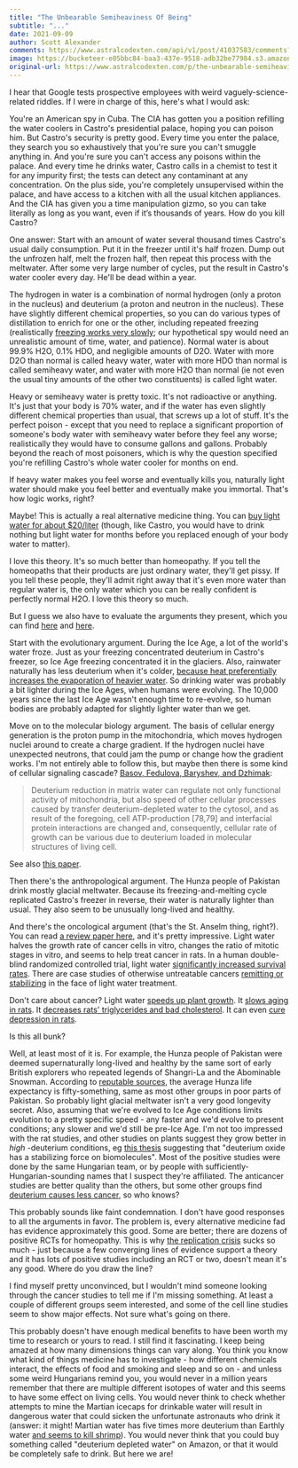 ```yaml
---
title: "The Unbearable Semiheaviness Of Being"
subtitle: "..."
date: 2021-09-09
author: Scott Alexander
comments: https://www.astralcodexten.com/api/v1/post/41037583/comments?&all_comments=true
image: https://bucketeer-e05bbc84-baa3-437e-9518-adb32be77984.s3.amazonaws.com/public/images/c7e9b3c6-7c79-4a4d-91ac-6accb8c0616e_720x463.jpeg
original-url: https://www.astralcodexten.com/p/the-unbearable-semiheaviness-of-being
---
```

I hear that Google tests prospective employees with weird vaguely-science-related riddles. If I were in charge of this, here's what I would ask:

You're an American spy in Cuba. The CIA has gotten you a position refilling the water coolers in Castro's presidential palace, hoping you can poison him. But Castro's security is pretty good. Every time you enter the palace, they search you so exhaustively that you're sure you can't smuggle anything in. And you're sure you can't access any poisons within the palace. And every time he drinks water, Castro calls in a chemist to test it for any impurity first; the tests can detect any contaminant at any concentration. On the plus side, you're completely unsupervised within the palace, and have access to a kitchen with all the usual kitchen appliances. And the CIA has given you a time manipulation gizmo, so you can take literally as long as you want, even if it’s thousands of years. How do you kill Castro?

One answer: Start with an amount of water several thousand times Castro's usual daily consumption. Put it in the freezer until it's half frozen. Dump out the unfrozen half, melt the frozen half, then repeat this process with the meltwater. After some very large number of cycles, put the result in Castro's water cooler every day. He'll be dead within a year.

The hydrogen in water is a combination of normal hydrogen (only a proton in the nucleus) and deuterium (a proton and neutron in the nucleus). These have slightly different chemical properties, so you can do various types of distillation to enrich for one or the other, including repeated freezing (realistically [freezing works very slowly](https://dergipark.org.tr/en/download/article-file/610922); our hypothetical spy would need an unrealistic amount of time, water, and patience). Normal water is about 99.9% H2O, 0.1% HDO, and negligible amounts of D2O. Water with more D2O than normal is called heavy water, water with more HDO than normal is called semiheavy water, and water with more H2O than normal (ie not even the usual tiny amounts of the other two constituents) is called light water. 

Heavy or semiheavy water is pretty toxic. It's not radioactive or anything. It's just that your body is 70% water, and if the water has even slightly different chemical properties than usual, that screws up a lot of stuff. It's the perfect poison - except that you need to replace a significant proportion of someone's body water with semiheavy water before they feel any worse; realistically they would have to consume gallons and gallons. Probably beyond the reach of most poisoners, which is why the question specified you're refilling Castro's whole water cooler for months on end.

If heavy water makes you feel worse and eventually kills you, naturally light water should make you feel better and eventually make you immortal. That's how logic works, right?

Maybe! This is actually a real alternative medicine thing. You can [buy light water for about $20/liter](https://preventa.org/products/preventa-products-3/preventa-25-6) (though, like Castro, you would have to drink nothing but light water for months before you replaced enough of your body water to matter). 

I love this theory. It's so much better than homeopathy. If you tell the homeopaths that their products are just ordinary water, they'll get pissy. If you tell these people, they'll admit right away that it's even more water than regular water is, the only water which you can be really confident is perfectly normal H2O. I love this theory so much.

But I guess we also have to evaluate the arguments they present, which you can find [here](https://www.nourishmeorganics.com.au/blogs/the-ultimate-guides/the-ultimate-guide-to-deuterium-depletion) and [here](https://www.h2-4you.com/the-science-behind-deuterium-depleted-water/).

Start with the evolutionary argument. During the Ice Age, a lot of the world's water froze. Just as your freezing concentrated deuterium in Castro's freezer, so Ice Age freezing concentrated it in the glaciers. Also, rainwater naturally has less deuterium when it's colder, [because heat preferentially increases the evaporation of heavier water](https://www.scientificamerican.com/article/how-are-past-temperatures/). So drinking water was probably a bit lighter during the Ice Ages, when humans were evolving. The 10,000 years since the last Ice Age wasn't enough time to re-evolve, so human bodies are probably adapted for slightly lighter water than we get. 

Move on to the molecular biology argument. The basis of cellular energy generation is the proton pump in the mitochondria, which moves hydrogen nuclei around to create a charge gradient. If the hydrogen nuclei have unexpected neutrons, that could jam the pump or change how the gradient works. I'm not entirely able to follow this, but maybe then there is some kind of cellular signaling cascade? [Basov, Fedulova, Baryshev, and Dzhimak](https://www.ncbi.nlm.nih.gov/pmc/articles/PMC6723318/):

> Deuterium reduction in matrix water can regulate not only functional activity of mitochondria, but also speed of other cellular processes caused by transfer deuterium-depleted water to the cytosol, and as result of the foregoing, cell ATP-production [78,79] and interfacial protein interactions are changed and, consequently, cellular rate of growth can be various due to deuterium loaded in molecular structures of living cell.

See also [this paper](https://www.mcponline.org/article/S1535-9476\(20\)31643-1/fulltext).

Then there's the anthropological argument. The Hunza people of Pakistan drink mostly glacial meltwater. Because its freezing-and-melting cycle replicated Castro's freezer in reverse, their water is naturally lighter than usual. They also seem to be unusually long-lived and healthy. 

And there's the oncological argument (that's the St. Anselm thing, right?). You can read [a review paper here](https://www.sysrevpharm.org/fulltext/196-1568985381.pdf), and it's pretty impressive. Light water halves the growth rate of cancer cells in vitro, changes the ratio of mitotic stages in vitro, and seems to help treat cancer in rats. In a human double-blind randomized controlled trial, light water [significantly increased survival rates](https://www.researchgate.net/publication/235330235_Deuterium_Depletion_May_Delay_the_Progression_of_Prostate_Cancer). There are case studies of otherwise untreatable cancers [remitting or stabilizing](https://pubmed.ncbi.nlm.nih.gov/18815148/) in the face of light water treatment.

Don't care about cancer? Light water [speeds up plant growth](https://inis.iaea.org/search/search.aspx?orig_q=RN:34021795). It [slows aging in rats](https://sites.kowsarpub.com/jjnpp/articles/83494.html). It [decreases rats' triglycerides and bad cholesterol](https://www.biomed.cas.cz/physiolres/pdf/65%20Suppl%203/65_S401.pdf). It can even [cure depression in rats](https://www.sciencedirect.com/science/article/pii/S0166432814004884).

Is this all bunk? 

Well, at least most of it is. For example, the Hunza people of Pakistan were deemed supernaturally long-lived and healthy by the same sort of early British explorers who repeated legends of Shangri-La and the Abominable Snowman. According to [reputable sources](https://en.wikipedia.org/wiki/Burusho_people#Hunza), the average Hunza life expectancy is fifty-something, same as most other groups in poor parts of Pakistan. So probably light glacial meltwater isn't a very good longevity secret. Also, assuming that we're evolved to Ice Age conditions limits evolution to a pretty specific speed - any faster and we'd evolve to present conditions; any slower and we'd still be pre-Ice Age. I'm not too impressed with the rat studies, and other studies on plants suggest they grow better in _high_ -deuterium conditions, eg [this thesis](https://digitalrepository.unm.edu/phyc_etds/5/) suggesting that "deuterium oxide has a stabilizing force on biomolecules". Most of the positive studies were done by the same Hungarian team, or by people with sufficiently-Hungarian-sounding names that I suspect they're affiliated. The anticancer studies are better quality than the others, but some other groups find [deuterium causes less cancer](https://www.dovepress.com/heavy-water-affects-vital-parameters-of-human-melanoma-cells-in-vitro-peer-reviewed-fulltext-article-CMAR), so who knows?

This probably sounds like faint condemnation. I don't have good responses to all the arguments in favor. The problem is, every alternative medicine fad has evidence approximately this good. Some are better; there are dozens of positive RCTs for homeopathy. This is why [the replication crisis](https://slatestarcodex.com/2014/04/28/the-control-group-is-out-of-control/) sucks so much - just because a few converging lines of evidence support a theory and it has lots of positive studies including an RCT or two, doesn't mean it's any good. Where do you draw the line?

I find myself pretty unconvinced, but I wouldn't mind someone looking through the cancer studies to tell me if I'm missing something. At least a couple of different groups seem interested, and some of the cell line studies seem to show major effects. Not sure what's going on there.

This probably doesn't have enough medical benefits to have been worth my time to research or yours to read. I still find it fascinating. I keep being amazed at how many dimensions things can vary along. You think you know what kind of things medicine has to investigate - how different chemicals interact, the effects of food and smoking and sleep and so on - and unless some weird Hungarians remind you, you would never in a million years remember that there are multiple different isotopes of water and this seems to have some effect on living cells. You would never think to check whether attempts to mine the Martian icecaps for drinkable water will result in dangerous water that could sicken the unfortunate astronauts who drink it (answer: it might! Martian water has five times more deuterium than Earthly water [and seems to kill shrimp](https://journals.plos.org/plosone/article?id=10.1371/journal.pone.0169296)). You would never think that you could buy something called "deuterium depleted water" on Amazon, or that it would be completely safe to drink. But here we are!
